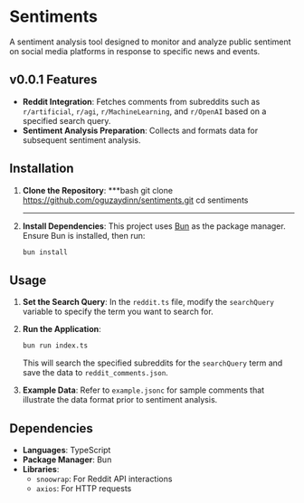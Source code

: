 # Sentiments

A sentiment analysis tool designed to monitor and analyze public sentiment on social media platforms in response to specific news and events.

## v0.0.1 Features

- **Reddit Integration**: Fetches comments from subreddits such as `r/artificial`, `r/agi`, `r/MachineLearning`, and `r/OpenAI` based on a specified search query.
- **Sentiment Analysis Preparation**: Collects and formats data for subsequent sentiment analysis.

## Installation

1. **Clone the Repository**:
   ***bash
   git clone https://github.com/oguzaydinn/sentiments.git
   cd sentiments
   ***

2. **Install Dependencies**:
   This project uses [Bun](https://bun.sh/) as the package manager. Ensure Bun is installed, then run:
   ```bash
   bun install
   ```

## Usage

1. **Set the Search Query**:
   In the `reddit.ts` file, modify the `searchQuery` variable to specify the term you want to search for.

2. **Run the Application**:
   ```bash
   bun run index.ts
   ```
   This will search the specified subreddits for the `searchQuery` term and save the data to `reddit_comments.json`.

3. **Example Data**:
   Refer to `example.jsonc` for sample comments that illustrate the data format prior to sentiment analysis.

## Dependencies

- **Languages**: TypeScript
- **Package Manager**: Bun
- **Libraries**:
  - `snoowrap`: For Reddit API interactions
  - `axios`: For HTTP requests
